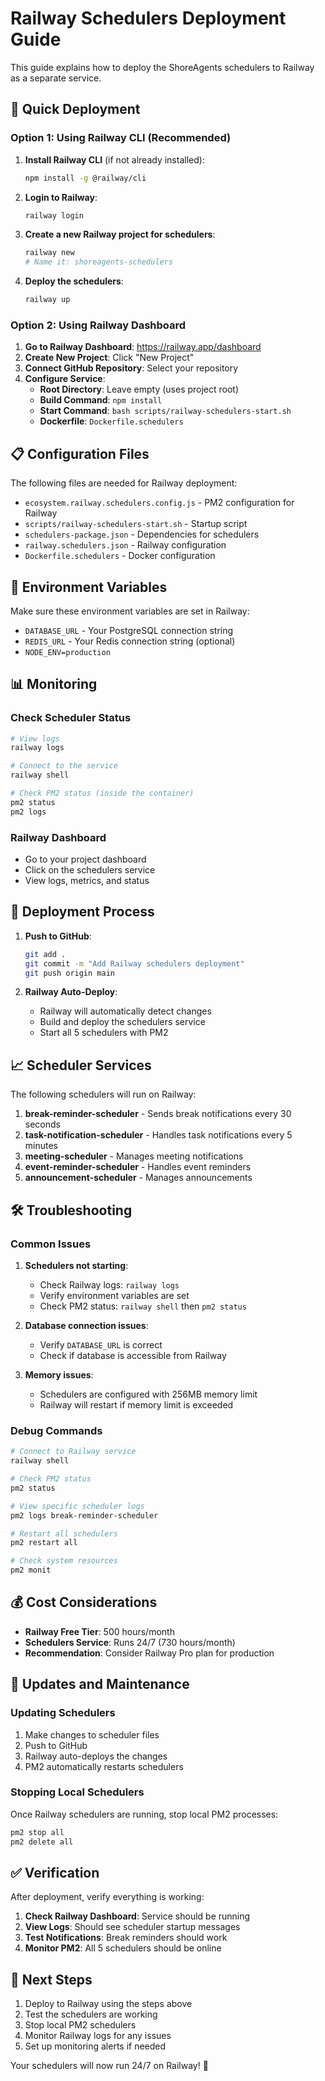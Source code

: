 # Railway Schedulers Deployment Guide

This guide explains how to deploy the ShoreAgents schedulers to Railway as a separate service.

## 🚀 Quick Deployment

### Option 1: Using Railway CLI (Recommended)

1. **Install Railway CLI** (if not already installed):
   ```bash
   npm install -g @railway/cli
   ```

2. **Login to Railway**:
   ```bash
   railway login
   ```

3. **Create a new Railway project for schedulers**:
   ```bash
   railway new
   # Name it: shoreagents-schedulers
   ```

4. **Deploy the schedulers**:
   ```bash
   railway up
   ```

### Option 2: Using Railway Dashboard

1. **Go to Railway Dashboard**: https://railway.app/dashboard
2. **Create New Project**: Click "New Project"
3. **Connect GitHub Repository**: Select your repository
4. **Configure Service**:
   - **Root Directory**: Leave empty (uses project root)
   - **Build Command**: `npm install`
   - **Start Command**: `bash scripts/railway-schedulers-start.sh`
   - **Dockerfile**: `Dockerfile.schedulers`

## 📋 Configuration Files

The following files are needed for Railway deployment:

- `ecosystem.railway.schedulers.config.js` - PM2 configuration for Railway
- `scripts/railway-schedulers-start.sh` - Startup script
- `schedulers-package.json` - Dependencies for schedulers
- `railway.schedulers.json` - Railway configuration
- `Dockerfile.schedulers` - Docker configuration

## 🔧 Environment Variables

Make sure these environment variables are set in Railway:

- `DATABASE_URL` - Your PostgreSQL connection string
- `REDIS_URL` - Your Redis connection string (optional)
- `NODE_ENV=production`

## 📊 Monitoring

### Check Scheduler Status
```bash
# View logs
railway logs

# Connect to the service
railway shell

# Check PM2 status (inside the container)
pm2 status
pm2 logs
```

### Railway Dashboard
- Go to your project dashboard
- Click on the schedulers service
- View logs, metrics, and status

## 🔄 Deployment Process

1. **Push to GitHub**:
   ```bash
   git add .
   git commit -m "Add Railway schedulers deployment"
   git push origin main
   ```

2. **Railway Auto-Deploy**:
   - Railway will automatically detect changes
   - Build and deploy the schedulers service
   - Start all 5 schedulers with PM2

## 📈 Scheduler Services

The following schedulers will run on Railway:

1. **break-reminder-scheduler** - Sends break notifications every 30 seconds
2. **task-notification-scheduler** - Handles task notifications every 5 minutes
3. **meeting-scheduler** - Manages meeting notifications
4. **event-reminder-scheduler** - Handles event reminders
5. **announcement-scheduler** - Manages announcements

## 🛠️ Troubleshooting

### Common Issues

1. **Schedulers not starting**:
   - Check Railway logs: `railway logs`
   - Verify environment variables are set
   - Check PM2 status: `railway shell` then `pm2 status`

2. **Database connection issues**:
   - Verify `DATABASE_URL` is correct
   - Check if database is accessible from Railway

3. **Memory issues**:
   - Schedulers are configured with 256MB memory limit
   - Railway will restart if memory limit is exceeded

### Debug Commands

```bash
# Connect to Railway service
railway shell

# Check PM2 status
pm2 status

# View specific scheduler logs
pm2 logs break-reminder-scheduler

# Restart all schedulers
pm2 restart all

# Check system resources
pm2 monit
```

## 💰 Cost Considerations

- **Railway Free Tier**: 500 hours/month
- **Schedulers Service**: Runs 24/7 (730 hours/month)
- **Recommendation**: Consider Railway Pro plan for production

## 🔄 Updates and Maintenance

### Updating Schedulers
1. Make changes to scheduler files
2. Push to GitHub
3. Railway auto-deploys the changes
4. PM2 automatically restarts schedulers

### Stopping Local Schedulers
Once Railway schedulers are running, stop local PM2 processes:
```bash
pm2 stop all
pm2 delete all
```

## ✅ Verification

After deployment, verify everything is working:

1. **Check Railway Dashboard**: Service should be running
2. **View Logs**: Should see scheduler startup messages
3. **Test Notifications**: Break reminders should work
4. **Monitor PM2**: All 5 schedulers should be online

## 🎯 Next Steps

1. Deploy to Railway using the steps above
2. Test the schedulers are working
3. Stop local PM2 schedulers
4. Monitor Railway logs for any issues
5. Set up monitoring alerts if needed

Your schedulers will now run 24/7 on Railway! 🚀

